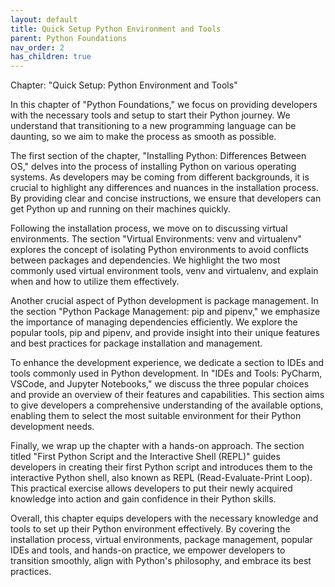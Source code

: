 ```yaml
---
layout: default
title: Quick Setup Python Environment and Tools
parent: Python Foundations
nav_order: 2
has_children: true
---
```

Chapter: "Quick Setup: Python Environment and Tools"

In this chapter of "Python Foundations," we focus on providing developers with the necessary tools and setup to start their Python journey. We understand that transitioning to a new programming language can be daunting, so we aim to make the process as smooth as possible.

The first section of the chapter, "Installing Python: Differences Between OS," delves into the process of installing Python on various operating systems. As developers may be coming from different backgrounds, it is crucial to highlight any differences and nuances in the installation process. By providing clear and concise instructions, we ensure that developers can get Python up and running on their machines quickly.

Following the installation process, we move on to discussing virtual environments. The section "Virtual Environments: venv and virtualenv" explores the concept of isolating Python environments to avoid conflicts between packages and dependencies. We highlight the two most commonly used virtual environment tools, venv and virtualenv, and explain when and how to utilize them effectively.

Another crucial aspect of Python development is package management. In the section "Python Package Management: pip and pipenv," we emphasize the importance of managing dependencies efficiently. We explore the popular tools, pip and pipenv, and provide insight into their unique features and best practices for package installation and management.

To enhance the development experience, we dedicate a section to IDEs and tools commonly used in Python development. In "IDEs and Tools: PyCharm, VSCode, and Jupyter Notebooks," we discuss the three popular choices and provide an overview of their features and capabilities. This section aims to give developers a comprehensive understanding of the available options, enabling them to select the most suitable environment for their Python development needs.

Finally, we wrap up the chapter with a hands-on approach. The section titled "First Python Script and the Interactive Shell (REPL)" guides developers in creating their first Python script and introduces them to the interactive Python shell, also known as REPL (Read-Evaluate-Print Loop). This practical exercise allows developers to put their newly acquired knowledge into action and gain confidence in their Python skills.

Overall, this chapter equips developers with the necessary knowledge and tools to set up their Python environment effectively. By covering the installation process, virtual environments, package management, popular IDEs and tools, and hands-on practice, we empower developers to transition smoothly, align with Python's philosophy, and embrace its best practices.